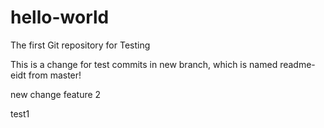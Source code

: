 # hello-world
The first Git repository for Testing

This is a change for test commits in new branch, which is named readme-eidt from master!

new change
feature 2

test1